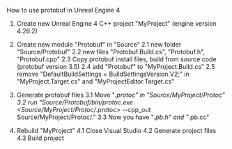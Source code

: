 How to use protobuf in Unreal Engine 4

1. Create new Unreal Engine 4 C++ project "MyProject" (engine version 4.26.2)

2. Create new module "Protobuf" in "Source"
2.1 new folder "Source/Protobuf"
2.2 new files "Protobuf.Build.cs", "Protobuf.h", "Protobuf.cpp"
2.3 Copy protobuf install files, build from source code (protobuf version 3.5)
2.4 add "Protobuf" to "MyProject.Build.cs"
2.5 remove "DefaultBuildSettings = BuildSettingsVersion.V2;" in "MyProject.Target.cs" and "MyProjectEditor.Target.cs"

3. Generate protobuf files
3.1 Move "*.protoc" in "Source/MyProject/Protoc"
3.2 run "Source/Protobuf/bin/protoc.exe <Source/MyProject/Protoc/*.protoc> --cpp_out Source/MyProject/Protoc/."
3.3 Now you have "*.pb.h" and "*.pb.cc"

4. Rebuild "MyProject"
4.1 Close Visual Studio
4.2 Generate project files
4.3 Build project